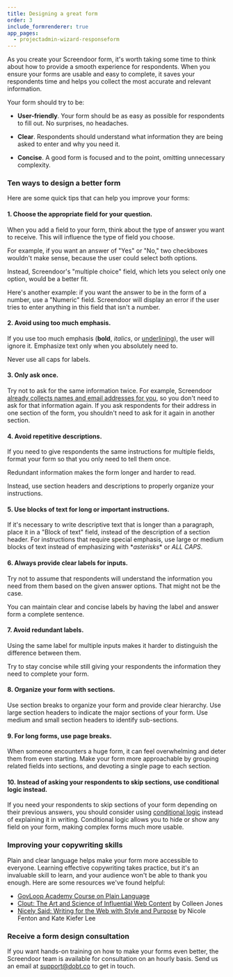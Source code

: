 ```yaml
---
title: Designing a great form
order: 3
include_formrenderer: true
app_pages:
  - projectadmin-wizard-responseform
---
```


As you create your Screendoor form, it's worth taking some time to think about how to provide a smooth experience for respondents. When you ensure your forms are usable and easy to complete, it saves your respondents time and helps you collect the most accurate and relevant information.

Your form should try to be:

- **User-friendly**. Your form should be as easy as possible for respondents to fill out. No surprises, no headaches.

- **Clear**. Respondents should understand what information they are being asked to enter and why you need it.

- **Concise**. A good form is focused and to the point, omitting unnecessary complexity.

### Ten ways to design a better form

Here are some quick tips that can help you improve your forms:

#### 1. Choose the appropriate field for your question.

When you add a field to your form, think about the type of answer you want to receive. This will influence the type of field you choose.

For example, if you want an answer of "Yes" or "No," two checkboxes wouldn't make sense, because the user could select both options.

<div class='example_content example_content_bad' id='example_fr_1'></div>

Instead, Screendoor's "multiple choice" field, which lets you select only one option, would be a better fit.

<div class='example_content example_content_good' id='example_fr_2'></div>

Here's another example: if you want the answer to be in the form of a number,  use a "Numeric" field. Screendoor will display an error if the user tries to enter anything in this field that isn't a number.

<div class='example_content example_content_good' id='example_fr_9'></div>

#### 2. Avoid using too much emphasis.

If you use too much emphasis (**bold**, *italics*, or <u>underlining</u>), the user will ignore it. Emphasize text only when you absolutely need to.

Never use all caps for labels.

<div class='example_content example_content_bad' id='example_fr_10'></div>

#### 3. Only ask once.

Try not to ask for the same information twice. For example, Screendoor [already collects names and email addresses for you](/articles/screendoor/your_form/collecting_names_and_emails.html), so you don't need to ask for that information again. If you ask respondents for their address in one section of the form, you shouldn't need to ask for it again in another section.

#### 4. Avoid repetitive descriptions.

If you need to give respondents the same instructions for multiple fields, format your form so that you only need to tell them once.

Redundant information makes the form longer and harder to read.

<div class='example_content example_content_bad' id='example_fr_7'></div>

Instead, use section headers and descriptions to properly organize your instructions.

<div class='example_content example_content_good' id='example_fr_8'></div>

#### 5. Use blocks of text for long or important instructions.

If it's necessary to write descriptive text that is longer than a paragraph, place it in a "Block of text" field, instead of the description of a section header. For instructions that require special emphasis, use large or medium blocks of text instead of emphasizing with \**asterisks*\* or *ALL CAPS*.

<div class='example_content example_content_good' id='example_fr_12'></div>

#### 6. Always provide clear labels for inputs.

Try not to assume that respondents will understand the information you need from them based on the given answer options. That might not be the case.

<div class='example_content example_content_bad' id='example_fr_5'></div>

You can maintain clear and concise labels by having the label and answer form a complete sentence.

<div class='example_content example_content_good' id='example_fr_6'></div>

#### 7. Avoid redundant labels.

Using the same label for multiple inputs makes it harder to distinguish the difference between them.

<div class='example_content example_content_bad' id='example_fr_3'></div>

Try to stay concise while still giving your respondents the information they need to complete your form.

<div class='example_content example_content_good' id='example_fr_4'></div>

#### 8. Organize your form with sections.

Use section breaks to organize your form and provide clear hierarchy. Use large section headers to indicate the major sections of your form. Use medium and small section headers to identify sub-sections.

<div class='example_content example_content_good' id='example_fr_11'></div>

#### 9. For long forms, use page breaks.

When someone encounters a huge form, it can feel overwhelming and deter them from even starting. Make your form more approachable by grouping related fields into sections, and devoting a single page to each section.

#### 10. Instead of asking your respondents to skip sections, use conditional logic instead.

If you need your respondents to skip sections of your form depending on their previous answers, you should consider using [conditional logic](/articles/screendoor/your_form/building_your_form.html#adding-conditional-logic) instead of explaining it in writing. Conditional logic allows you to hide or show any field on your form, making complex forms much more usable.

### Improving your copywriting skills

Plain and clear language helps make your form more accessible to everyone. Learning effective copywriting takes practice, but it's an invaluable skill to learn, and your audience won't be able to thank you enough. Here are some resources we've found helpful:

- [GovLoop Academy Course on Plain Language](http://academy.govloop.com/courses/plain-language/)
- [Clout: The Art and Science of Influential Web Content](http://www.amazon.com/Clout-Science-Influential-Content-Voices/dp/0321733010) by Colleen Jones
- [Nicely Said: Writing for the Web with Style and Purpose](http://www.amazon.com/Nicely-Said-Writing-Purpose-Voices/dp/0321988191) by Nicole Fenton and Kate Kiefer Lee

### Receive a form design consultation

If you want hands-on training on how to make your forms even better, the Screendoor team is available for consultation on an hourly basis. Send us an email at [support@dobt.co](mailto:support@dobt.co) to get in touch.

<script>
  function ExampleFR(target, response_fields) {
    return new FormRenderer({
      target: target,
      plugins: [],
      response_fields: response_fields,
      response: {
        id: 'xxx',
        responses: {}
      }
    });
  }

  new ExampleFR(
    '#example_fr_1',
    [
      {
        field_type: 'checkboxes',
        field_options: {
          options: [
            {label: "Yes", checked: false},
            {label: "No", checked: false}
          ]
        }
      }
    ]
  )

  new ExampleFR(
    '#example_fr_2',
    [
      {
        field_type: 'radio',
        field_options: {
          options: [
            {label: "Yes", checked: false},
            {label: "No", checked: false}
          ]
        }
      }
    ]
  )

  new ExampleFR(
    '#example_fr_3',
    [
      {
        field_type: 'file',
        label: 'Upload a work sample',
        field_options: {
          description: 'Work Sample #1'
        }
      },
      {
        field_type: 'file',
        label: 'Upload a work sample',
        field_options: {
          description: 'Work Sample #2'
        }
      }
    ]
  )

  new ExampleFR(
    '#example_fr_4',
    [
      {
        field_type: 'block_of_text',
        field_options: {
          size: 'medium',
          description: "Please upload samples of your work below."
        }
      },
      {
        field_type: 'file',
        label: 'Work Sample #1'
      },
      {
        field_type: 'file',
        label: 'Work Sample #2'
      }
    ]
  )

  new ExampleFR(
    '#example_fr_5',
    [
      {
        field_type: 'dropdown',
        label: '',
        field_options: {
          options: [
            {label: "New applicant"},
            {label: "Returning applicant"}
          ]
        }
      }
    ]
  )

  new ExampleFR(
    '#example_fr_6',
    [
      {
        field_type: 'dropdown',
        label: 'I am a...',
        field_options: {
          options: [
            {label: "New applicant"},
            {label: "Returning applicant"}
          ]
        }
      }
    ]
  )

  new ExampleFR(
    '#example_fr_7',
    [
      {
        field_type: 'file',
        label: 'Project #1',
        field_options: {
          description: "Please upload a project that you either took a leadership role in, or heavily contributed to. Projects should showcase your primary skill set."
        }
      },
      {
        field_type: 'file',
        label: 'Project #2',
        field_options: {
          description: "Please upload a project that you either took a leadership role in, or heavily contributed to. Projects should showcase your primary skill set."
        }
      }
    ]
  )

  new ExampleFR(
    '#example_fr_8',
    [
      {
        field_type: 'section_break',
        label: 'Projects',
        field_options: {
          description: "Please upload two projects that you either took a leadership role in, or heavily contributed to. Projects should showcase your primary skill set."
        }
      },
      {
        field_type: 'file',
        label: 'Project #1',
      },
      {
        field_type: 'file',
        label: 'Project #2',
      }
    ]
  )

  new ExampleFR(
    '#example_fr_9',
    [
      {
        field_type: 'number',
        label: 'How many pools did the Parks Department clean this week?'
      }
    ]
  )

  new ExampleFR(
    '#example_fr_10',
    [
      {
        field_type: 'price',
        label: 'TOTAL ESTIMATED COST'
      }
    ]
  )

  new ExampleFR(
    '#example_fr_11',
    [
      {
        field_type: 'section_break',
        label: 'Personal information',
        field_options: {
          size: 'large'
        }
      },
      {
        field_type: 'block_of_text',
        label: 'Tell us about yourself.',
        field_options: {
          size: 'medium'
        }
      },
      {
        field_type: 'section_break',
        label: 'Employment',
        field_options: {
          size: 'medium'
        }
      },
      {
        field_type: 'text',
        label: 'Employer Name',
        field_options: {
          size: 'large'
        }
      },
      {
        field_type: 'address',
        label: 'Employer Address',
        field_options: {
          size: 'large'
        }
      },
      {
        field_type: 'section_break',
        label: 'Income',
        field_options: {
          size: 'small'
        }
      },
      {
        field_type: 'price',
        label: 'What is your annual gross income?',
      },
    ]
  )

  new ExampleFR(
    '#example_fr_12',
    [
      {
        field_type: 'block_of_text',
        field_options: {
          size: 'medium',
          description: "Please enter only your own personal income, even if you're married."
        }
      },
      {
        field_type: 'number',
        label: 'Personal Income'
      }
    ]
  )
</script>
